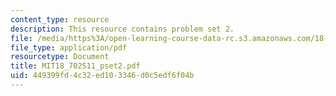 ```yaml
---
content_type: resource
description: This resource contains problem set 2.
file: /media/https%3A/open-learning-course-data-rc.s3.amazonaws.com/18-702-algebra-ii-spring-2011/449399fd4c32ed103346d0c5edf6f04b_MIT18_702S11_pset2.pdf
file_type: application/pdf
resourcetype: Document
title: MIT18_702S11_pset2.pdf
uid: 449399fd-4c32-ed10-3346-d0c5edf6f04b
---
```

